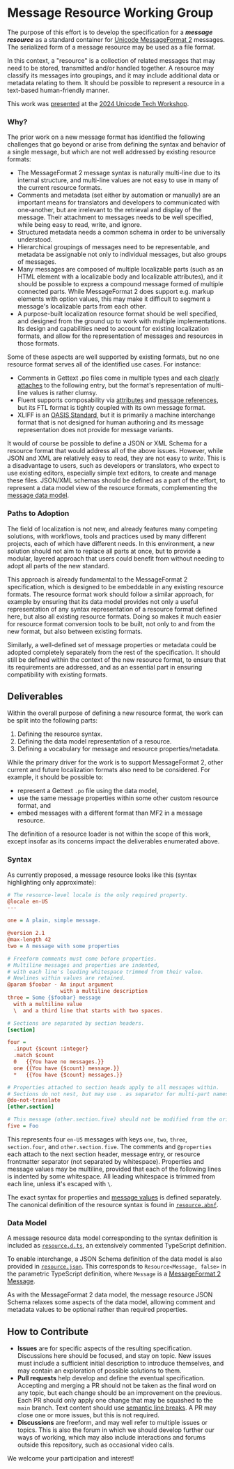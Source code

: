# Message Resource Working Group

The purpose of this effort is to develop the specification
for a **_message resource_** as a standard container for [Unicode MessageFormat 2] messages.
The serialized form of a message resource may be used as a file format.

[unicode messageformat 2]: https://github.com/unicode-org/message-format-wg

In this context, a "resource" is a collection of related messages
that may need to be stored, transmitted and/or handled together.
A resource may classify its messages into groupings,
and it may include additional data or metadata relating to them.
It should be possible to represent a resource in a text-based human-friendly manner.

This work was [presented](https://www.youtube.com/watch?v=ksgm_B-uUCU)
at the [2024 Unicode Tech Workshop](https://www.unicode.org/events/utw/2024/).

### Why?

The prior work on a new message format has identified the following challenges
that go beyond or arise from defining the syntax and behavior of a single message,
but which are not well addressed by existing resource formats:

- The MessageFormat 2 message syntax is naturally multi-line due to its internal structure,
  and multi-line values are not easy to use in many of the current resource formats.
- Comments and metadata (set either by automation or manually)
  are an important means for translators and developers to communicated with one-another,
  but are irrelevant to the retrieval and display of the message.
  Their attachment to messages needs to be well specified,
  while being easy to read, write, and ignore.
- Structured metadata needs a common schema in order to be universally understood.
- Hierarchical groupings of messages need to be representable,
  and metadata be assignable not only to individual messages,
  but also groups of messages.
- Many messages are composed of multiple localizable parts
  (such as an HTML element with a localizable body and localizable attributes),
  and it should be possible to express a compound message formed of multiple connected parts.
  While MessageFormat 2 does support e.g. markup elements with option values,
  this may make it difficult to segment a message's localizable parts from each other.
- A purpose-built localization resource format should be well specified,
  and designed from the ground up to work with multiple implementations.
  Its design and capabilities need to account for existing localization formats,
  and allow for the representation of messages and resources in those formats.

Some of these aspects are well supported by existing formats,
but no one resource format serves all of the identified use cases.
For instance:

- Comments in Gettext .po files come in multiple types and each [clearly attaches] to the following entry,
  but the format's representation of multi-line values is rather clumsy.
- Fluent supports composability via [attributes] and [message references],
  but its FTL format is tightly coupled with its own message format.
- XLIFF is an [OASIS Standard],
  but it is primarily a machine interchange format that is not designed for human authoring
  and its message representation does not provide for message variants.

It would of course be possible to define a JSON or XML Schema
for a resource format that would address all of the above issues.
However, while JSON and XML are relatively easy to read, they are not easy to _write_.
This is a disadvantage to users, such as developers or translators,
who expect to use existing editors, especially simple text editors,
to create and manage these files.
JSON/XML schemas should be defined as a part of the effort,
to represent a data model view of the resource formats,
complementing the [message data model].

[clearly attaches]: https://www.gnu.org/software/gettext/manual/html_node/PO-Files.html
[attributes]: https://projectfluent.org/fluent/guide/attributes.html
[message references]: https://projectfluent.org/fluent/guide/references.html
[message data model]: https://github.com/unicode-org/message-format-wg/tree/main/spec/data-model
[OASIS Standard]: https://docs.oasis-open.org/xliff/xliff-core/v2.1/os/xliff-core-v2.1-os.html

### Paths to Adoption

The field of localization is not new, and already features many competing solutions,
with workflows, tools and practices used by many different projects,
each of which have different needs.
In this environment, a new solution should not aim to replace all parts at once,
but to provide a modular, layered approach that users could benefit from
without needing to adopt all parts of the new standard.

This approach is already fundamental to the MessageFormat 2 specification,
which is designed to be embeddable in any existing resource formats.
The resource format work should follow a similar approach,
for example by ensuring that its data model provides not only a useful representation
of any syntax representation of a resource format defined here,
but also all existing resource formats.
Doing so makes it much easier for resource format conversion tools to be built,
not only to and from the new format, but also between existing formats.

Similarly, a well-defined set of message properties or metadata
could be adopted completely separately from the rest of the specification.
It should still be defined within the context of the new resource format,
to ensure that its requirements are addressed,
and as an essential part in ensuring compatibility with existing formats.

## Deliverables

Within the overall purpose of defining a new resource format,
the work can be split into the following parts:

1. Defining the resource syntax.
2. Defining the data model representation of a resource.
3. Defining a vocabulary for message and resource properties/metadata.

While the primary driver for the work is to support MessageFormat 2,
other current and future localization formats also need to be considered.
For example, it should be possible to:

- represent a Gettext `.po` file using the data model,
- use the same message properties within some other custom resource format, and
- embed messages with a different format than MF2 in a message resource.

The definition of a resource loader is not within the scope of this work,
except insofar as its concerns impact the deliverables enumerated above.

### Syntax

As currently proposed,
a message resource looks like this
(syntax highlighting only approximate):

```ini
# The resource-level locale is the only required property.
@locale en-US
---

one = A plain, simple message.

@version 2.1
@max-length 42
two = A message with some properties

# Freeform comments must come before properties.
# Multiline messages and properties are indented,
# with each line's leading whitespace trimmed from their value.
# Newlines within values are retained.
@param $foobar - An input argument
                 with a multiline description
three = Some {$foobar} message
  with a multiline value
  \  and a third line that starts with two spaces.

# Sections are separated by section headers.
[section]

four =
  .input {$count :integer}
  .match $count
  0   {{You have no messages.}}
  one {{You have {$count} message.}}
  *   {{You have {$count} messages.}}

# Properties attached to section heads apply to all messages within.
# Sections do not nest, but may use . as separator for multi-part names.
@do-not-translate
[other.section]

# This message (other.section.five) should not be modified from the original.
five = Foo
```

This represents four `en-US` messages with keys `one`, `two`, `three`, `section.four`, and `other.section.five`.
The comments and `@properties` each attach to the next
section header, message entry, or resource frontmatter separator (not separated by whitespace).
Properties and message values may be multiline, provided that each of the following lines is indented by some whitespace.
All leading whitespace is trimmed from each line, unless it's escaped with `\`.

The exact syntax for properties and
[message values](https://github.com/unicode-org/message-format-wg/blob/main/spec/syntax.md)
is defined separately.
The canonical definition of the resource syntax is found in [`resource.abnf`](./resource.abnf).

### Data Model

A message resource data model corresponding to the syntax definition
is included as [`resource.d.ts`](./resource.d.ts),
an extensively commented TypeScript definition.

To enable interchange, a JSON Schema definition of the data model
is also provided in [`resource.json`](./resource.json).
This corresponds to `Resource<Message, false>`
in the parametric TypeScript definition,
where `Message` is a [MessageFormat 2 Message](https://github.com/unicode-org/message-format-wg/blob/main/spec/data-model/README.md#messages).

As with the MessageFormat 2 data model,
the message resource JSON Schema relaxes some aspects of the data model,
allowing comment and metadata values to be optional rather than required properties.

## How to Contribute

- **Issues** are for specific aspects of the resulting specification.
  Discussions here should be focused, and stay on topic.
  New issues must include a sufficient initial description to introduce themselves,
  and may contain an exploration of possible solutions to them.
- **Pull requests** help develop and define the eventual specification.
  Accepting and merging a PR should not be taken as the final word on any topic,
  but each change should be an improvement on the previous.
  Each PR should only apply one change that may be squashed to the `main` branch.
  Text content should use [semantic line breaks](https://sembr.org/).
  A PR may close one or more issues, but this is not required.
- **Discussions** are freeform, and may well refer to multiple issues or topics.
  This is also the forum in which we should develop further our ways of working,
  which may also include interactions and forums outside this repository,
  such as occasional video calls.

We welcome your participation and interest!
